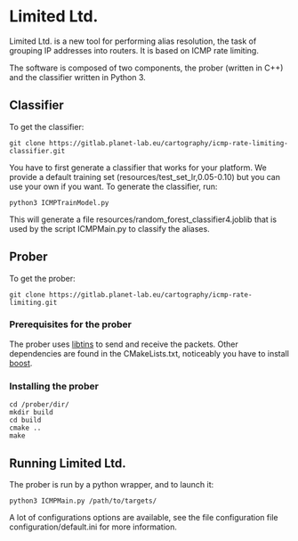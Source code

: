 # Limited Ltd.

Limited Ltd. is a new tool for performing alias resolution, the task of grouping IP addresses into routers.
It is based on ICMP rate limiting.

The software is composed of two components, the prober (written in C++) and the classifier written in Python 3.

## Classifier

To get the classifier:

```
git clone https://gitlab.planet-lab.eu/cartography/icmp-rate-limiting-classifier.git
```
You have to first generate a classifier that works for your platform. We provide a default training set (resources/test_set_lr,0.05-0.10) but you can use your own if you want.
To generate the classifier, run:
```
python3 ICMPTrainModel.py
```
This will generate a file resources/random_forest_classifier4.joblib that is used by the script ICMPMain.py to classify the aliases.

## Prober
To get the prober:
```
git clone https://gitlab.planet-lab.eu/cartography/icmp-rate-limiting.git
```

### Prerequisites for the prober
The prober uses [libtins](http://libtins.github.io) to send and receive the packets.
Other dependencies are found in the CMakeLists.txt, noticeably you have to install [boost](https://www.boost.org). 
### Installing the prober
```
cd /prober/dir/
mkdir build
cd build
cmake ..
make
```
## Running Limited Ltd.
The prober is run by a python wrapper, and to launch it:
```
python3 ICMPMain.py /path/to/targets/ 
```
A lot of configurations options are available, see the file configuration file configuration/default.ini for more information.

<!--- ## Contributing

Please read [CONTRIBUTING.md](https://gist.github.com/PurpleBooth/b24679402957c63ec426) for details on our code of conduct, and the process for submitting pull requests to us.

## Versioning

We use [SemVer](http://semver.org/) for versioning. For the versions available, see the [tags on this repository](https://github.com/your/project/tags).

## Authors

* **Billie Thompson** - *Initial work* - [PurpleBooth](https://github.com/PurpleBooth)

See also the list of [contributors](https://github.com/your/project/contributors) who participated in this project.

## License

This project is licensed under the MIT License - see the [LICENSE.md](LICENSE.md) file for details

## Acknowledgments

* Hat tip to anyone who's code was used
* Inspiration
* etc
-->
